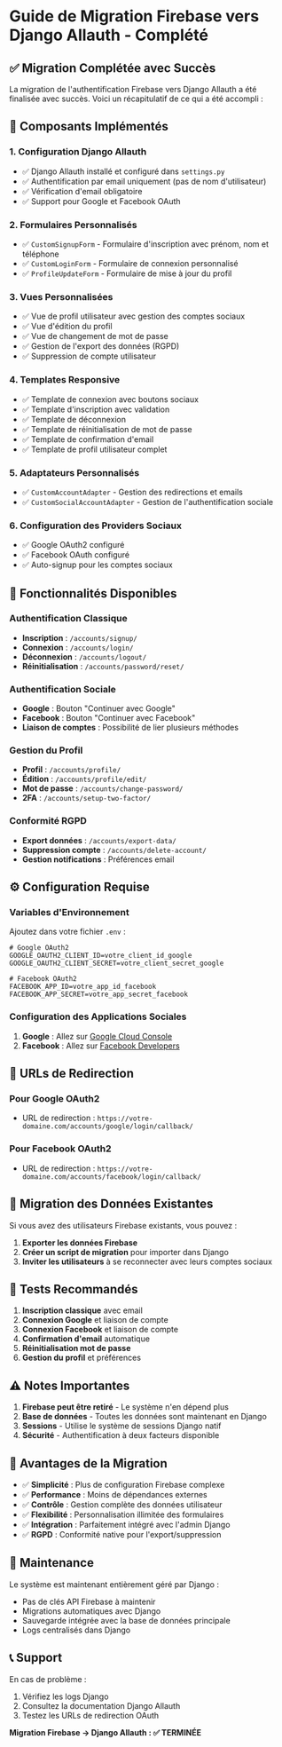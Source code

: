 # Guide de Migration Firebase vers Django Allauth - Complété

## ✅ Migration Complétée avec Succès

La migration de l'authentification Firebase vers Django Allauth a été finalisée avec succès. Voici un récapitulatif de ce qui a été accompli :

## 🔧 Composants Implémentés

### 1. Configuration Django Allauth
- ✅ Django Allauth installé et configuré dans `settings.py`
- ✅ Authentification par email uniquement (pas de nom d'utilisateur)
- ✅ Vérification d'email obligatoire
- ✅ Support pour Google et Facebook OAuth

### 2. Formulaires Personnalisés
- ✅ `CustomSignupForm` - Formulaire d'inscription avec prénom, nom et téléphone
- ✅ `CustomLoginForm` - Formulaire de connexion personnalisé
- ✅ `ProfileUpdateForm` - Formulaire de mise à jour du profil

### 3. Vues Personnalisées
- ✅ Vue de profil utilisateur avec gestion des comptes sociaux
- ✅ Vue d'édition du profil
- ✅ Vue de changement de mot de passe
- ✅ Gestion de l'export des données (RGPD)
- ✅ Suppression de compte utilisateur

### 4. Templates Responsive
- ✅ Template de connexion avec boutons sociaux
- ✅ Template d'inscription avec validation
- ✅ Template de déconnexion
- ✅ Template de réinitialisation de mot de passe
- ✅ Template de confirmation d'email
- ✅ Template de profil utilisateur complet

### 5. Adaptateurs Personnalisés
- ✅ `CustomAccountAdapter` - Gestion des redirections et emails
- ✅ `CustomSocialAccountAdapter` - Gestion de l'authentification sociale

### 6. Configuration des Providers Sociaux
- ✅ Google OAuth2 configuré
- ✅ Facebook OAuth configuré
- ✅ Auto-signup pour les comptes sociaux

## 🚀 Fonctionnalités Disponibles

### Authentification Classique
- **Inscription** : `/accounts/signup/`
- **Connexion** : `/accounts/login/`
- **Déconnexion** : `/accounts/logout/`
- **Réinitialisation** : `/accounts/password/reset/`

### Authentification Sociale
- **Google** : Bouton "Continuer avec Google"
- **Facebook** : Bouton "Continuer avec Facebook"
- **Liaison de comptes** : Possibilité de lier plusieurs méthodes

### Gestion du Profil
- **Profil** : `/accounts/profile/`
- **Édition** : `/accounts/profile/edit/`
- **Mot de passe** : `/accounts/change-password/`
- **2FA** : `/accounts/setup-two-factor/`

### Conformité RGPD
- **Export données** : `/accounts/export-data/`
- **Suppression compte** : `/accounts/delete-account/`
- **Gestion notifications** : Préférences email

## ⚙️ Configuration Requise

### Variables d'Environnement
Ajoutez dans votre fichier `.env` :

```env
# Google OAuth2
GOOGLE_OAUTH2_CLIENT_ID=votre_client_id_google
GOOGLE_OAUTH2_CLIENT_SECRET=votre_client_secret_google

# Facebook OAuth2
FACEBOOK_APP_ID=votre_app_id_facebook
FACEBOOK_APP_SECRET=votre_app_secret_facebook
```

### Configuration des Applications Sociales
1. **Google** : Allez sur [Google Cloud Console](https://console.cloud.google.com/)
2. **Facebook** : Allez sur [Facebook Developers](https://developers.facebook.com/)

## 🔄 URLs de Redirection

### Pour Google OAuth2
- URL de redirection : `https://votre-domaine.com/accounts/google/login/callback/`

### Pour Facebook OAuth2
- URL de redirection : `https://votre-domaine.com/accounts/facebook/login/callback/`

## 📝 Migration des Données Existantes

Si vous avez des utilisateurs Firebase existants, vous pouvez :

1. **Exporter les données Firebase**
2. **Créer un script de migration** pour importer dans Django
3. **Inviter les utilisateurs** à se reconnecter avec leurs comptes sociaux

## 🧪 Tests Recommandés

1. **Inscription classique** avec email
2. **Connexion Google** et liaison de compte
3. **Connexion Facebook** et liaison de compte
4. **Confirmation d'email** automatique
5. **Réinitialisation mot de passe**
6. **Gestion du profil** et préférences

## ⚠️ Notes Importantes

1. **Firebase peut être retiré** - Le système n'en dépend plus
2. **Base de données** - Toutes les données sont maintenant en Django
3. **Sessions** - Utilise le système de sessions Django natif
4. **Sécurité** - Authentification à deux facteurs disponible

## 🎉 Avantages de la Migration

- ✅ **Simplicité** : Plus de configuration Firebase complexe
- ✅ **Performance** : Moins de dépendances externes
- ✅ **Contrôle** : Gestion complète des données utilisateur
- ✅ **Flexibilité** : Personnalisation illimitée des formulaires
- ✅ **Intégration** : Parfaitement intégré avec l'admin Django
- ✅ **RGPD** : Conformité native pour l'export/suppression

## 🔧 Maintenance

Le système est maintenant entièrement géré par Django :
- Pas de clés API Firebase à maintenir
- Migrations automatiques avec Django
- Sauvegarde intégrée avec la base de données principale
- Logs centralisés dans Django

## 📞 Support

En cas de problème :
1. Vérifiez les logs Django
2. Consultez la documentation Django Allauth
3. Testez les URLs de redirection OAuth

**Migration Firebase → Django Allauth : ✅ TERMINÉE**
